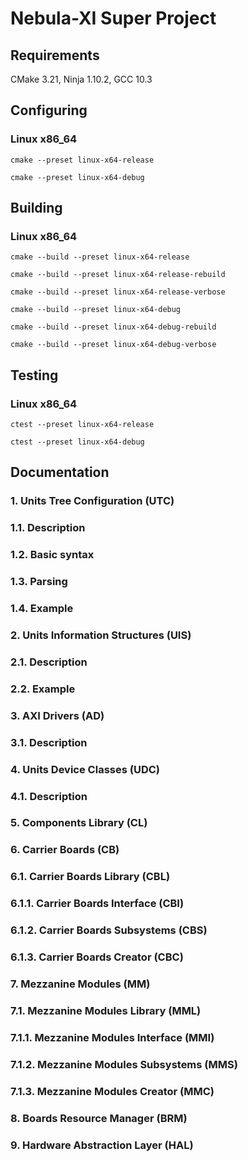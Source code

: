 # Nebula-XI Super Project

## Requirements

CMake 3.21, Ninja 1.10.2, GCC 10.3

## Configuring

### Linux x86_64

`cmake --preset linux-x64-release`

`cmake --preset linux-x64-debug`

## Building

### Linux x86_64


`cmake --build --preset linux-x64-release`

`cmake --build --preset linux-x64-release-rebuild`

`cmake --build --preset linux-x64-release-verbose`

`cmake --build --preset linux-x64-debug`

`cmake --build --preset linux-x64-debug-rebuild`

`cmake --build --preset linux-x64-debug-verbose`

## Testing

### Linux x86_64


`ctest --preset linux-x64-release`

`ctest --preset linux-x64-debug`



## Documentation

### 1. Units Tree Configuration (UTC)

### 1.1. Description

### 1.2. Basic syntax

### 1.3. Parsing

### 1.4. Example

### 2. Units Information Structures (UIS)

### 2.1. Description

### 2.2. Example

### 3. AXI Drivers (AD)

### 3.1. Description

### 4. Units Device Classes (UDC)

### 4.1. Description

### 5. Components Library (CL)

### 6. Carrier Boards (CB)

### 6.1. Carrier Boards Library (CBL)

### 6.1.1. Carrier Boards Interface (CBI)

### 6.1.2. Carrier Boards Subsystems (CBS)

### 6.1.3. Carrier Boards Creator (CBC)

### 7. Mezzanine Modules (MM)

### 7.1. Mezzanine Modules Library (MML)

### 7.1.1. Mezzanine Modules Interface (MMI)

### 7.1.2. Mezzanine Modules Subsystems (MMS)

### 7.1.3. Mezzanine Modules Creator (MMC)

### 8. Boards Resource Manager (BRM)

### 9. Hardware Abstraction Layer (HAL)
